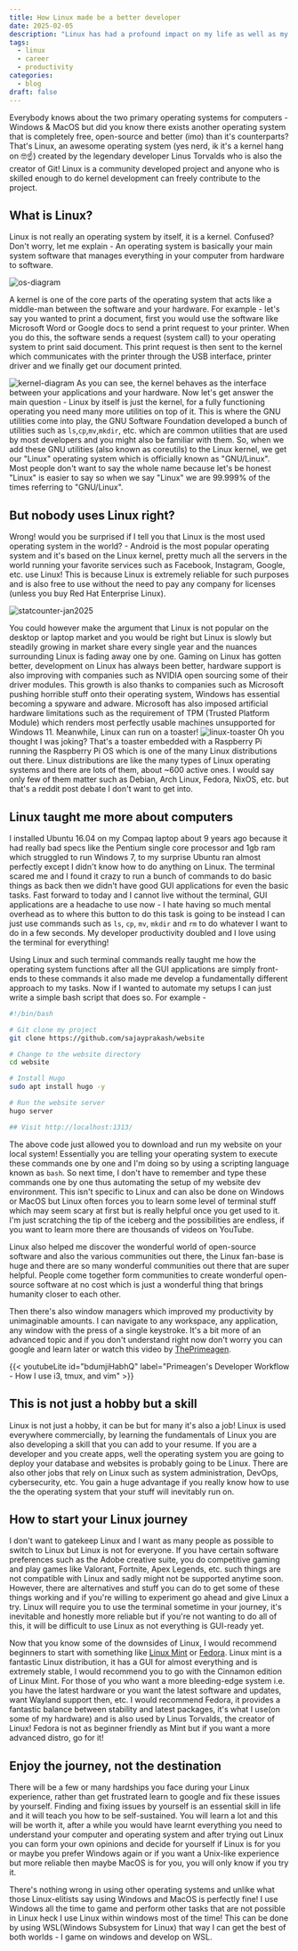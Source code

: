 ```yaml
---
title: How Linux made be a better developer
date: 2025-02-05
description: "Linux has had a profound impact on my life as well as my career as a developer, this post goes over how Linux taught me about operating systems, computers and also how it could possibly be the better operating system for you. Linux can breathe life into old hardware and also make you more productive."
tags:
  - linux
  - career
  - productivity
categories:
  - blog
draft: false
---
```


Everybody knows about the two primary operating systems for computers - Windows & MacOS but did you know there exists another operating system that is completely free, open-source and better (imo) than it's counterparts? That's Linux, an awesome operating system (yes nerd, ik it's a kernel hang on 🤓☝️) created by the legendary developer Linus Torvalds who is also the creator of Git! Linux is a community developed project and anyone who is skilled enough to do kernel development can freely contribute to the project.

## What is Linux?

Linux is not really an operating system by itself, it is a kernel. Confused? Don't worry, let me explain - An operating system is basically your main system software that manages everything in your computer from hardware to software.

![os-diagram](./os-diagram.webp "Source: GeeksForGeeks")

A kernel is one of the core parts of the operating system that acts like a middle-man between the software and your hardware. For example - let's say you wanted to print a document, first you would use the software like Microsoft Word or Google docs to send a print request to your printer. When you do this, the software sends a request (system call) to your operating system to print said document. This print request is then sent to the kernel which communicates with the printer through the USB interface, printer driver and we finally get our document printed.

![kernel-diagram](./kernel-diagram.webp "Source: GeeksForGeeks")
As you can see, the kernel behaves as the interface between your applications and your hardware. Now let's get answer the main question - Linux by itself is just the kernel, for a fully functioning operating you need many more utilities on top of it. This is where the GNU utilities come into play, the GNU Software Foundation developed a bunch of utilities such as `ls`,`cp`,`mv`,`mkdir`, etc. which are common utilities that are used by most developers and you might also be familiar with them. So, when we add these GNU utilities (also known as coreutils) to the Linux kernel, we get our "Linux" operating system which is officially known as "GNU/Linux". Most people don't want to say the whole name because let's be honest "Linux" is easier to say so when we say "Linux" we are 99.999% of the times referring to "GNU/Linux".

## But nobody uses Linux right?

Wrong! would you be surprised if I tell you that Linux is the most used operating system in the world? - Android is the most popular operating system and it's based on the Linux kernel, pretty much all the servers in the world running your favorite services such as Facebook, Instagram, Google, etc. use Linux! This is because Linux is extremely reliable for such purposes and is also free to use without the need to pay any company for licenses (unless you buy Red Hat Enterprise Linux).

![statcounter-jan2025](./statcounter-jan2025.png "Source: statcounter")

You could however make the argument that Linux is not popular on the desktop or laptop market and you would be right but Linux is slowly but steadily growing in market share every single year and the nuances surrounding Linux is fading away one by one. Gaming on Linux has gotten better, development on Linux has always been better, hardware support is also improving with companies such as NVIDIA open sourcing some of their driver modules. This growth is also thanks to companies such as Microsoft pushing horrible stuff onto their operating system, Windows has essential becoming a spyware and adware. Microsoft has also imposed artificial hardware limitations such as the requirement of TPM (Trusted Platform Module) which renders most perfectly usable machines unsupported for Windows 11. Meanwhile, Linux can run on a toaster!
![linux-toaster](./linux-toaster.webp "Source: marcelnerd from r/linuxmasterrace")
Oh you thought I was joking? That's a toaster embedded with a Raspberry Pi running the Raspberry Pi OS which is one of the many Linux distributions out there. Linux distributions are like the many types of Linux operating systems and there are lots of them, about ~600 active ones. I would say only few of them matter such as Debian, Arch Linux, Fedora, NixOS, etc. but that's a reddit post debate I don't want to get into.

## Linux taught me more about computers

I installed Ubuntu 16.04 on my Compaq laptop about 9 years ago because it had really bad specs like the Pentium single core processor and 1gb ram which struggled to run Windows 7, to my surprise Ubuntu ran almost perfectly except I didn't know how to do anything on Linux. The terminal scared me and I found it crazy to run a bunch of commands to do basic things as back then we didn't have good GUI applications for even the basic tasks. Fast forward to today and I cannot live without the terminal, GUI applications are a headache to use now - I hate having so much mental overhead as to where this button to do this task is going to be instead I can just use commands such as `ls`, `cp`, `mv`, `mkdir` and `rm` to do whatever I want to do in a few seconds. My developer productivity doubled and I love using the terminal for everything!

Using Linux and such terminal commands really taught me how the operating system functions after all the GUI applications are simply front-ends to these commands it also made me develop a fundamentally different approach to my tasks. Now if I wanted to automate my setups I can just write a simple bash script that does so. For example -

```bash
#!/bin/bash

# Git clone my project
git clone https://github.com/sajayprakash/website

# Change to the website directory
cd website

# Install Hugo
sudo apt install hugo -y

# Run the website server
hugo server

## Visit http://localhost:1313/
```

The above code just allowed you to download and run my website on your local system! Essentially you are telling your operating system to execute these commands one by one and I'm doing so by using a scripting language known as `bash`. So next time, I don't have to remember and type these commands one by one thus automating the setup of my website dev environment. This isn't specific to Linux and can also be done on Windows or MacOS but Linux often forces you to learn some level of terminal stuff which may seem scary at first but is really helpful once you get used to it. I'm just scratching the tip of the iceberg and the possibilities are endless, if you want to learn more there are thousands of videos on YouTube.

Linux also helped me discover the wonderful world of open-source software and also the various communities out there, the Linux fan-base is huge and there are so many wonderful communities out there that are super helpful. People come together form communities to create wonderful open-source software at no cost which is just a wonderful thing that brings humanity closer to each other.

Then there's also window managers which improved my productivity by unimaginable amounts. I can navigate to any workspace, any application, any window with the press of a single keystroke. It's a bit more of an advanced topic and if you don't understand right now don't worry you can google and learn later or watch this video by [ThePrimeagen](https://www.youtube.com/@ThePrimeagen).

{{< youtubeLite id="bdumjiHabhQ" label="Primeagen's Developer Workflow - How I use i3, tmux, and vim" >}}

## This is not just a hobby but a skill

Linux is not just a hobby, it can be but for many it's also a job! Linux is used everywhere commercially, by learning the fundamentals of Linux you are also developing a skill that you can add to your resume. If you are a developer and you create apps, well the operating system you are going to deploy your database and websites is probably going to be Linux. There are also other jobs that rely on Linux such as system administration, DevOps, cybersecurity, etc. You gain a huge advantage if you really know how to use the the operating system that your stuff will inevitably run on.

## How to start your Linux journey

I don't want to gatekeep Linux and I want as many people as possible to switch to Linux but Linux is not for everyone. If you have certain software preferences such as the Adobe creative suite, you do competitive gaming and play games like Valorant, Fortnite, Apex Legends, etc. such things are not compatible with Linux and sadly might not be supported anytime soon. However, there are alternatives and stuff you can do to get some of these things working and if you're willing to experiment go ahead and give Linux a try. Linux will require you to use the terminal sometime in your journey, it's inevitable and honestly more reliable but if you're not wanting to do all of this, it will be difficult to use Linux as not everything is GUI-ready yet.

Now that you know some of the downsides of Linux, I would recommend beginners to start with something like [Linux Mint](https://www.linuxmint.com/) or [Fedora](https://fedoraproject.org/). Linux mint is a fantastic Linux distribution, it has a GUI for almost everything and is extremely stable, I would recommend you to go with the Cinnamon edition of Linux Mint. For those of you who want a more bleeding-edge system i.e. you have the latest hardware or you want the latest software and updates, want Wayland support then, etc. I would recommend Fedora, it provides a fantastic balance between stability and latest packages, it's what I use(on some of my hardware) and is also used by Linus Torvalds, the creator of Linux! Fedora is not as beginner friendly as Mint but if you want a more advanced distro, go for it!

## Enjoy the journey, not the destination

There will be a few or many hardships you face during your Linux experience, rather than get frustrated learn to google and fix these issues by yourself. Finding and fixing issues by yourself is an essential skill in life and it will teach you how to be self-sustained. You will learn a lot and this will be worth it, after a while you would have learnt everything you need to understand your computer and operating system and after trying out Linux you can form your own opinions and decide for yourself if Linux is for you or maybe you prefer Windows again or if you want a Unix-like experience but more reliable then maybe MacOS is for you, you will only know if you try it.

There's nothing wrong in using other operating systems and unlike what those Linux-elitists say using Windows and MacOS is perfectly fine! I use Windows all the time to game and perform other tasks that are not possible in Linux heck I use Linux within windows most of the time! This can be done by using WSL(Windows Subsystem for Linux) that way I can get the best of both worlds - I game on windows and develop on WSL.
